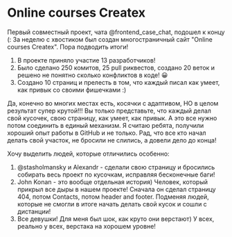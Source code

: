 # Online courses Createx

Первый совместный проект, чата @frontend_case_chat, подошел к концу (:
За неделю с хвостиком был создан многостраничный сайт "Online courses Createx".
Пора подводить итоги!

1) В проекте приняло участие 13 разработчиков!
2) Было сделано 250 комитов, 25 pull риквестов, создано 20 веток и решено не понятно сколько конфликтов в коде! 😀
3) Создано 10 страниц и прелесть в том, что каждый писал как умеет, как привык со своими фишечками :)

Да, конечно во многих местах есть, косячки с адаптивом, НО в целом результат супер крутой!!!
Вы только представьте, что каждый делал свой кусочек, свою страницу, как умеет, как привык. А это все нужно потом соединить в единый механизм. Я считаю ребята, получили хороший опыт работы в GitHub и не только.
Рад, что все кто начал делать свой участок, не бросили не слились, а довели дело до конца!

Хочу выделить людей, которые отличились особенно:
1) @stasholmansky и Alexandr  - сделали свою страницу и бросились собирать весь проект по кусочкам, исправляя бесконечные баги!
2) John Konan - это вообще отдельная история) Человек, который прикрыл все дыры в нашем проекте! Сначала он сделал страницу 404, потом Contacts, потом header and footer. Подменяя людей, которые не смогли в итоге начать делать свой кусок и сошли с дистанции!
3) Все девушки! Для меня был шок, как круто они верстают) У всех, реально у всех, верстака на хорошем уровне!
